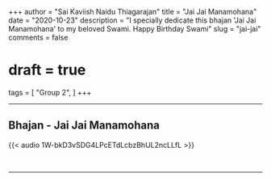 +++
author = "Sai Kaviish Naidu Thiagarajan"
title = "Jai Jai Manamohana"
date = "2020-10-23"
description = "I specially dedicate this bhajan 'Jai Jai Manamohana' to my beloved Swami. Happy Birthday Swami"
slug = "jai-jai"
comments = false
# draft = true
tags = [
    "Group 2",
]
+++

---

## Bhajan - Jai Jai Manamohana

{{< audio 1W-bkD3vSDG4LPcETdLcbzBhUL2ncLLfL >}}

<br>

---
